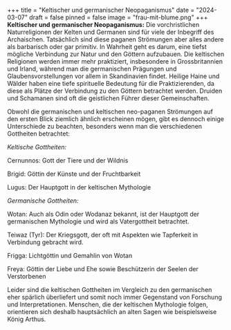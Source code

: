 +++
title = "Keltischer und germanischer Neopaganismus"
date = "2024-03-07"
draft = false
pinned = false
image = "frau-mit-blume.png"
+++
**Keltischer und germanischer Neopaganismus:** Die vorchristlichen Naturreligionen der Kelten und Germanen sind für viele der Inbegriff des Archaischen. Tatsächlich sind diese paganen Strömungen aber alles andere als barbarisch oder gar primitiv. In Wahrheit geht es darum, eine tiefst mögliche Verbindung zur Natur und den Göttern aufzubauen. Die keltischen Religionen werden immer mehr praktiziert, insbesondere in Grossbritannien und Irland, während man die germanischen Prägungen und Glaubensvorstellungen vor allem in Skandinavien findet. Heilige Haine und Wälder haben eine tiefe spirituelle Bedeutung für die Praktizierenden, da diese als Plätze der Verbindung zu den Göttern betrachtet werden. Druiden und Schamanen sind oft die geistlichen Führer dieser Gemeinschaften.

Obwohl die germanischen und keltischen neo-paganen Strömungen auf den ersten Blick ziemlich ähnlich erscheinen mögen, gibt es dennoch einige Unterschiede zu beachten, besonders wenn man die verschiedenen Gottheiten betrachtet:

*Keltische Gottheiten:*

Cernunnos: Gott der Tiere und der Wildnis

Brigid: Göttin der Künste und der Fruchtbarkeit

Lugus: Der Hauptgott in der keltischen Mythologie

*Germanische Gottheiten:*

Wotan: Auch als Odin oder Wodanaz bekannt, ist der Hauptgott der germanischen Mythologie und wird als Vatergottheit betrachtet.

Teiwaz (Tyr): Der Kriegsgott, der oft mit Aspekten wie Tapferkeit in Verbindung gebracht wird.

Frigga: Lichtgöttin und Gemahlin von Wotan

Freya: Göttin der Liebe und Ehe sowie Beschützerin der Seelen der Verstorbenen

Leider sind die keltischen Gottheiten im Vergleich zu den germanischen eher spärlich überliefert und somit noch immer Gegenstand von Forschung und Interpretationen. Menschen, die der keltischen Mythologie folgen, orientieren sich deshalb hauptsächlich an alten Sagen wie beispielsweise König Arthus.